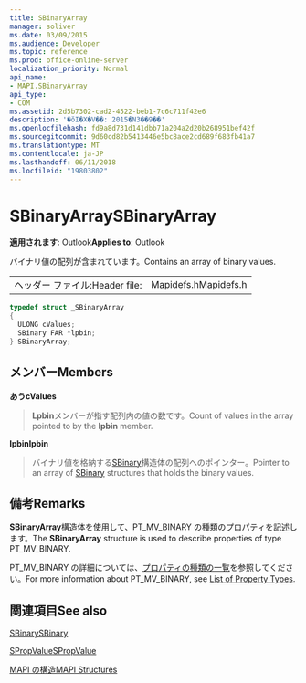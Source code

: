 ```yaml
---
title: SBinaryArray
manager: soliver
ms.date: 03/09/2015
ms.audience: Developer
ms.topic: reference
ms.prod: office-online-server
localization_priority: Normal
api_name:
- MAPI.SBinaryArray
api_type:
- COM
ms.assetid: 2d5b7302-cad2-4522-beb1-7c6c711f42e6
description: '�ŏI�X�V��: 2015�N3��9��'
ms.openlocfilehash: fd9a8d731d141dbb71a204a2d20b268951bef42f
ms.sourcegitcommit: 9d60cd82b5413446e5bc8ace2cd689f683fb41a7
ms.translationtype: MT
ms.contentlocale: ja-JP
ms.lasthandoff: 06/11/2018
ms.locfileid: "19803802"
---
```

# <a name="sbinaryarray"></a><span data-ttu-id="fcb15-103">SBinaryArray</span><span class="sxs-lookup"><span data-stu-id="fcb15-103">SBinaryArray</span></span>

  
  
<span data-ttu-id="fcb15-104">**適用されます**: Outlook</span><span class="sxs-lookup"><span data-stu-id="fcb15-104">**Applies to**: Outlook</span></span> 
  
<span data-ttu-id="fcb15-105">バイナリ値の配列が含まれています。</span><span class="sxs-lookup"><span data-stu-id="fcb15-105">Contains an array of binary values.</span></span> 
  
|||
|:-----|:-----|
|<span data-ttu-id="fcb15-106">ヘッダー ファイル:</span><span class="sxs-lookup"><span data-stu-id="fcb15-106">Header file:</span></span>  <br/> |<span data-ttu-id="fcb15-107">Mapidefs.h</span><span class="sxs-lookup"><span data-stu-id="fcb15-107">Mapidefs.h</span></span>  <br/> |
   
```cpp
typedef struct _SBinaryArray
{
  ULONG cValues;
  SBinary FAR *lpbin;
} SBinaryArray;

```

## <a name="members"></a><span data-ttu-id="fcb15-108">メンバー</span><span class="sxs-lookup"><span data-stu-id="fcb15-108">Members</span></span>

 <span data-ttu-id="fcb15-109">**あう**</span><span class="sxs-lookup"><span data-stu-id="fcb15-109">**cValues**</span></span>
  
> <span data-ttu-id="fcb15-110">**Lpbin**メンバーが指す配列内の値の数です。</span><span class="sxs-lookup"><span data-stu-id="fcb15-110">Count of values in the array pointed to by the **lpbin** member.</span></span> 
    
 <span data-ttu-id="fcb15-111">**lpbin**</span><span class="sxs-lookup"><span data-stu-id="fcb15-111">**lpbin**</span></span>
  
> <span data-ttu-id="fcb15-112">バイナリ値を格納する[SBinary](sbinary.md)構造体の配列へのポインター。</span><span class="sxs-lookup"><span data-stu-id="fcb15-112">Pointer to an array of [SBinary](sbinary.md) structures that holds the binary values.</span></span> 
    
## <a name="remarks"></a><span data-ttu-id="fcb15-113">備考</span><span class="sxs-lookup"><span data-stu-id="fcb15-113">Remarks</span></span>

<span data-ttu-id="fcb15-114">**SBinaryArray**構造体を使用して、PT_MV_BINARY の種類のプロパティを記述します。</span><span class="sxs-lookup"><span data-stu-id="fcb15-114">The **SBinaryArray** structure is used to describe properties of type PT_MV_BINARY.</span></span> 
  
<span data-ttu-id="fcb15-115">PT_MV_BINARY の詳細については、[プロパティの種類の一覧](property-types.md)を参照してください。</span><span class="sxs-lookup"><span data-stu-id="fcb15-115">For more information about PT_MV_BINARY, see [List of Property Types](property-types.md).</span></span>
  
## <a name="see-also"></a><span data-ttu-id="fcb15-116">関連項目</span><span class="sxs-lookup"><span data-stu-id="fcb15-116">See also</span></span>



[<span data-ttu-id="fcb15-117">SBinary</span><span class="sxs-lookup"><span data-stu-id="fcb15-117">SBinary</span></span>](sbinary.md)
  
[<span data-ttu-id="fcb15-118">SPropValue</span><span class="sxs-lookup"><span data-stu-id="fcb15-118">SPropValue</span></span>](spropvalue.md)


[<span data-ttu-id="fcb15-119">MAPI の構造</span><span class="sxs-lookup"><span data-stu-id="fcb15-119">MAPI Structures</span></span>](mapi-structures.md)

